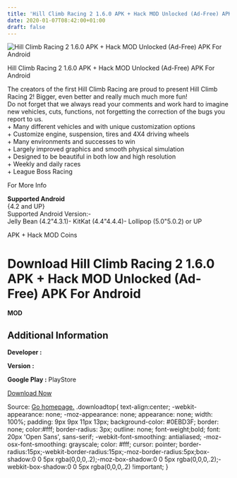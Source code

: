 ```yaml
---
title: 'Hill Climb Racing 2 1.6.0 APK + Hack MOD Unlocked (Ad-Free) APK For Android'
date: 2020-01-07T08:42:00+01:00
draft: false
---
```


![Hill Climb Racing 2 1.6.0 APK + Hack MOD Unlocked (Ad-Free) APK For Android](https://i2.wp.com/apkhome.net/wp-content/uploads/2017/06/Hill-Climb-Racing-2-1.6.0.png "Hill Climb Racing 2 1.6.0 APK + Hack MOD Unlocked (Ad-Free) APK For Android")

  

Hill Climb Racing 2 1.6.0 APK + Hack MOD Unlocked (Ad-Free) APK For Android

The creators of the first Hill Climb Racing are proud to present Hill Climb Racing 2! Bigger, even better and really much much more fun!  
Do not forget that we always read your comments and work hard to imagine new vehicles, cuts, functions, not forgetting the correction of the bugs you report to us.  
\+ Many different vehicles and with unique customization options  
\+ Customize engine, suspension, tires and 4X4 driving wheels  
\+ Many environments and successes to win  
\+ Largely improved graphics and smooth physical simulation  
\+ Designed to be beautiful in both low and high resolution  
\+ Weekly and daily races  
\+ League Boss Racing

For More Info

**Supported Android**  
{4.2 and UP}  
Supported Android Version:-  
Jelly Bean (4.2"4.3.1)- KitKat (4.4"4.4.4)- Lollipop (5.0"5.0.2) or UP

APK + Hack MOD Coins

Download Hill Climb Racing 2 1.6.0 APK + Hack MOD Unlocked (Ad-Free) APK For Android
====================================================================================

**MOD**

Additional Information
----------------------

**Developer :**

**Version :**

**Google Play :** PlayStore

  

[Download Now](https://store4app.co/post/hill-climb-racing-2-1-6-0-apk-hack-mod-unlocked-ad-free-apk-for-android_1573671846)

  
Source: [Go homepage.](https://store4app.co/post/hill-climb-racing-2-1-6-0-apk-hack-mod-unlocked-ad-free-apk-for-android_1573671846) .downloadtop{ text-align:center; -webkit-appearance: none; -moz-appearance: none; appearance: none; width: 100%; padding: 9px 9px 11px 13px; background-color: #0EBD3F; border: none; color:#fff; border-radius: 3px; outline: none; font-weight;bold; font: 20px 'Open Sans', sans-serif; -webkit-font-smoothing: antialiased; -moz-osx-font-smoothing: grayscale; color: #fff; cursor: pointer; border-radius:15px;-webkit-border-radius:15px;-moz-border-radius:5px;box-shadow:0 0 5px rgba(0,0,0,.2);-moz-box-shadow:0 0 5px rgba(0,0,0,.2);-webkit-box-shadow:0 0 5px rgba(0,0,0,.2) !important; }